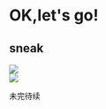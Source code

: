# OK,let's go!

## sneak  
![](http://a3.qpic.cn/psb?/V12RJg2C0qahST/oD8CVuKmxO02r2hy4JU9fAifwI9NO0IKozXPZEpIFY8!/c/dFIBAAAAAAAA&ek=1&kp=1&pt=0&bo=QwJBAgAAAAADFzA!&tl=1&vuin=1422981579&tm=1543845600&sce=60-2-2&rf=0-0)        
![](http://a3.qpic.cn/psb?/V12RJg2C0qahST/7sn0kE10YYucMyczQJJ5pLobTVcrpOGY1ZnN09Uv6JA!/c/dFIBAAAAAAAA&ek=1&kp=1&pt=0&bo=YQIrAgAAAAADF3g!&tl=1&vuin=1422981579&tm=1543845600&sce=60-2-2&rf=0-0)

未完待续